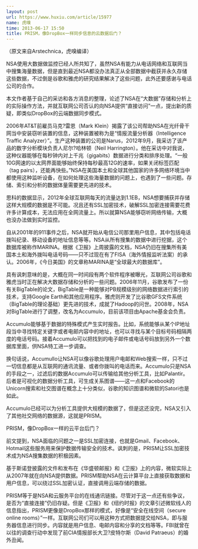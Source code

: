 ```yaml
---
layout: post
url: https://www.huxiu.com/article/15977
name: 虎嗅
time: 2013-06-17 15:50
title: PRISM，像DropBox一样同步信息的云数据后门？
---
```

（原文来自Arstechnica，虎嗅编译）

NSA使用大数据做监控已经人所共知了，虽然NSA有能力从电话网络和互联网当中搜集海量数据，但是直到最近NSA都没办法真正从全部数据中截获并永久存储这些数据，不过倒是谷歌和雅虎的研究结果解决了这些问题，此外还要感谢与电话公司的合作。

本文作者基于自己的采访和各方消息的整理，论述了NSA在“大数据”存储和分析上的实际操作方法，并就互联网公司否认的向NSA提供“直接访问”一点，提出新的质疑，即类似DropBox的云端数据同步模式。

2006年AT&T前雇员马克?雷恩（Mark Klein）揭露了该公司帮助NSA在光纤骨干网当中安装窃听装置的信息，这种装置被称为是“情报流量分析器（Intelligence Traffic Analyzer）”。生产这种装置的公司是Narus，2012年9月，我采访了该产品的数字分析模块负责人尼尔?哈林顿（Neil Harrington）。他在采访中对我说，这种仪器能够在每秒钟内对上千兆（gigabits）数据进行分类和排序处理。“一般10G网速的以太网界面能够始终保持每秒最高12G的速率，如果关闭标签匹配（tag pairs），还能再快些。”NSA在美国本土和全球其他国家的许多网络环境当中都使用这种监听设备，在如何处理这些海量数据的问题上，也遇到了一些问题。存储、索引和分析的数据体量需要更先进的技术。

思科的数据显示，2012年全球互联网每天的流量达到1.1EB，NSA想要捕获并存储这样大规模的数据是不可能。况且还有SSL加密技术，破解SSL加密连接需要花费许多计算成本，无法应用在全网流量上。所以就算NSA能够窃听网络传输，大概也没办法做到实时监控。

自从2001年的911事件之后，NSA就开始从电信公司那里用户信息，其中包括电话拨叫纪录、移动设备的地址信息等等。NSA从所有搜集的数据中进行挖据，这个数据库被称作MARINA。根据《卫报》上周披露的文档，NSA仍旧在搜集所有美国本土和海外拨叫电话号码——只不过现在有了FISA（海外情报监听法案）的承认。2006年，《今日美国》的文章称MARINA是“全球最大的数据库”。

具有讽刺意味的是，大概在同一时间段有两个软件程序被曝光，互联网公司谷歌和雅虎当时正在解决大数据存储和分析的一些问题。2006年11月，谷歌发布了一份有关BigTable的论文，BigTable是一种能够对PB规模级别的网络数据进行索引的技术，支持Google Earth和其他应用程序。雅虎则开发了比谷歌GFS文件系统（BigTable的理论基础）更先进的技术，成就了Hadoop的问世。2008年，NSA对BigTable进行了调整，改名为Accumulo，目前该项目由Apache基金会负责。

Accumulo能够基于数据的特殊模式产生实时报告。比如，系统能够从某个IP地址段当中寻找特定关键字或者电邮内容中的地址，也可以寻找与某个目标号码相隔两度的电话号码。接着Accumulo可以把找到的电子邮件或电话号码放到另外一个数据库里面，供NSA特工进一步调查。

换句话说，Accumullo让NSA可以像谷歌处理用户电邮和Web搜索一样，只不过一切信息都是从互联网的通讯流量、或者你拨叫的电话而来。Accumulo只是NSA的手段之一，过滤后的数据Accumulo可以传输给其他分析工具，比如Palantir。后者是可视化的数据分析工具，可生成关系图谱——这一点和Facebook的Unicorn搜索和社交图谱在概念上十分类似，谷歌的知识图谱和微软的Satori也是如此。

Accumulo已经可以为分析工具提供大规模的数据了，但是这还没完，NSA又引入了其他社交网络的数据源，这就是PRISM。

PRISM，像DropBox一样的云平台后门？

前文提到，NSA面临的问题之一是SSL加密连接，也就是Gmail、Facebook、Hotmail这些服务用来保护数据传输安全的技术。讽刺的是，PRISM让SSL加密技术成为NSA搜集数据的积极因素。

基于斯诺登披露的文件和发布在《华盛顿邮报》和《卫报》上的内容，微软实际上从2007年就在向NSA提供数据。PRISM帮助NSA在云计算平台上直接获取数据和用户信息，可以绕过SSL加密认证，直接调用云端存储的数据。

PRISM等于是NSA和云服务平台的在线通讯链接。尽管对于这一点还有些争议，是否为“直接连接”仍旧存疑。但是《卫报》和《纽约时报》的文章引述微软线人的信息指出，PRISM更像是DropBox那样的模式，好像是“安全在线空间（secure online rooms）”一样。互联网公司们可以用这种方式把数据提交给NSA，即与服务器信息进行同步。内容就是用户信息、电邮内容和分享的文档等等。FBI就曾在以往的调查行动中发现了前CIA情报部长大卫?皮特尔斯（David Patraeus）的婚外丑闻。

